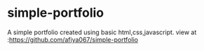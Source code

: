 # simple-portfolio
A simple portfolio created using basic html,css,javascript.
view at :https://github.com/afiya067/simple-portfolio
